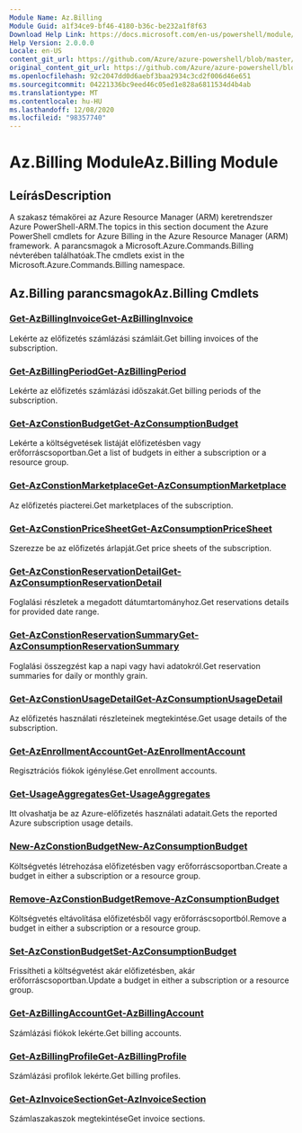 ```yaml
---
Module Name: Az.Billing
Module Guid: a1f34ce9-bf46-4180-b36c-be232a1f8f63
Download Help Link: https://docs.microsoft.com/en-us/powershell/module/az.billing
Help Version: 2.0.0.0
Locale: en-US
content_git_url: https://github.com/Azure/azure-powershell/blob/master/src/Billing/Billing/help/Az.Billing.md
original_content_git_url: https://github.com/Azure/azure-powershell/blob/master/src/Billing/Billing/help/Az.Billing.md
ms.openlocfilehash: 92c2047dd0d6aebf3baa2934c3cd2f006d46e651
ms.sourcegitcommit: 04221336bc9eed46c05ed1e828a6811534d4b4ab
ms.translationtype: MT
ms.contentlocale: hu-HU
ms.lasthandoff: 12/08/2020
ms.locfileid: "98357740"
---
```

# <span data-ttu-id="cc9fb-101">Az.Billing Module</span><span class="sxs-lookup"><span data-stu-id="cc9fb-101">Az.Billing Module</span></span>
## <span data-ttu-id="cc9fb-102">Leírás</span><span class="sxs-lookup"><span data-stu-id="cc9fb-102">Description</span></span>
<span data-ttu-id="cc9fb-103">A szakasz témakörei az Azure Resource Manager (ARM) keretrendszer Azure PowerShell-ARM.</span><span class="sxs-lookup"><span data-stu-id="cc9fb-103">The topics in this section document the Azure PowerShell cmdlets for Azure Billing in the Azure Resource Manager (ARM) framework.</span></span> <span data-ttu-id="cc9fb-104">A parancsmagok a Microsoft.Azure.Commands.Billing névterében találhatóak.</span><span class="sxs-lookup"><span data-stu-id="cc9fb-104">The cmdlets exist in the Microsoft.Azure.Commands.Billing namespace.</span></span>

## <span data-ttu-id="cc9fb-105">Az.Billing parancsmagok</span><span class="sxs-lookup"><span data-stu-id="cc9fb-105">Az.Billing Cmdlets</span></span>
### [<span data-ttu-id="cc9fb-106">Get-AzBillingInvoice</span><span class="sxs-lookup"><span data-stu-id="cc9fb-106">Get-AzBillingInvoice</span></span>](Get-AzBillingInvoice.md)
<span data-ttu-id="cc9fb-107">Lekérte az előfizetés számlázási számláit.</span><span class="sxs-lookup"><span data-stu-id="cc9fb-107">Get billing invoices of the subscription.</span></span>

### [<span data-ttu-id="cc9fb-108">Get-AzBillingPeriod</span><span class="sxs-lookup"><span data-stu-id="cc9fb-108">Get-AzBillingPeriod</span></span>](Get-AzBillingPeriod.md)
<span data-ttu-id="cc9fb-109">Lekérte az előfizetés számlázási időszakát.</span><span class="sxs-lookup"><span data-stu-id="cc9fb-109">Get billing periods of the subscription.</span></span>

### [<span data-ttu-id="cc9fb-110">Get-AzConstionBudget</span><span class="sxs-lookup"><span data-stu-id="cc9fb-110">Get-AzConsumptionBudget</span></span>](Get-AzConsumptionBudget.md)
<span data-ttu-id="cc9fb-111">Lekérte a költségvetések listáját előfizetésben vagy erőforráscsoportban.</span><span class="sxs-lookup"><span data-stu-id="cc9fb-111">Get a list of budgets in either a subscription or a resource group.</span></span>

### [<span data-ttu-id="cc9fb-112">Get-AzConstionMarketplace</span><span class="sxs-lookup"><span data-stu-id="cc9fb-112">Get-AzConsumptionMarketplace</span></span>](Get-AzConsumptionMarketplace.md)
<span data-ttu-id="cc9fb-113">Az előfizetés piacterei.</span><span class="sxs-lookup"><span data-stu-id="cc9fb-113">Get marketplaces of the subscription.</span></span>

### [<span data-ttu-id="cc9fb-114">Get-AzConstionPriceSheet</span><span class="sxs-lookup"><span data-stu-id="cc9fb-114">Get-AzConsumptionPriceSheet</span></span>](Get-AzConsumptionPriceSheet.md)
<span data-ttu-id="cc9fb-115">Szerezze be az előfizetés árlapját.</span><span class="sxs-lookup"><span data-stu-id="cc9fb-115">Get price sheets of the subscription.</span></span>

### [<span data-ttu-id="cc9fb-116">Get-AzConstionReservationDetail</span><span class="sxs-lookup"><span data-stu-id="cc9fb-116">Get-AzConsumptionReservationDetail</span></span>](Get-AzConsumptionReservationDetail.md)
<span data-ttu-id="cc9fb-117">Foglalási részletek a megadott dátumtartományhoz.</span><span class="sxs-lookup"><span data-stu-id="cc9fb-117">Get reservations details for provided date range.</span></span>

### [<span data-ttu-id="cc9fb-118">Get-AzConstionReservationSummary</span><span class="sxs-lookup"><span data-stu-id="cc9fb-118">Get-AzConsumptionReservationSummary</span></span>](Get-AzConsumptionReservationSummary.md)
<span data-ttu-id="cc9fb-119">Foglalási összegzést kap a napi vagy havi adatokról.</span><span class="sxs-lookup"><span data-stu-id="cc9fb-119">Get reservation summaries for daily or monthly grain.</span></span>

### [<span data-ttu-id="cc9fb-120">Get-AzConstionUsageDetail</span><span class="sxs-lookup"><span data-stu-id="cc9fb-120">Get-AzConsumptionUsageDetail</span></span>](Get-AzConsumptionUsageDetail.md)
<span data-ttu-id="cc9fb-121">Az előfizetés használati részleteinek megtekintése.</span><span class="sxs-lookup"><span data-stu-id="cc9fb-121">Get usage details of the subscription.</span></span>

### [<span data-ttu-id="cc9fb-122">Get-AzEnrollmentAccount</span><span class="sxs-lookup"><span data-stu-id="cc9fb-122">Get-AzEnrollmentAccount</span></span>](Get-AzEnrollmentAccount.md)
<span data-ttu-id="cc9fb-123">Regisztrációs fiókok igénylése.</span><span class="sxs-lookup"><span data-stu-id="cc9fb-123">Get enrollment accounts.</span></span>

### [<span data-ttu-id="cc9fb-124">Get-UsageAggregates</span><span class="sxs-lookup"><span data-stu-id="cc9fb-124">Get-UsageAggregates</span></span>](Get-UsageAggregates.md)
<span data-ttu-id="cc9fb-125">Itt olvashatja be az Azure-előfizetés használati adatait.</span><span class="sxs-lookup"><span data-stu-id="cc9fb-125">Gets the reported Azure subscription usage details.</span></span>

### [<span data-ttu-id="cc9fb-126">New-AzConstionBudget</span><span class="sxs-lookup"><span data-stu-id="cc9fb-126">New-AzConsumptionBudget</span></span>](New-AzConsumptionBudget.md)
<span data-ttu-id="cc9fb-127">Költségvetés létrehozása előfizetésben vagy erőforráscsoportban.</span><span class="sxs-lookup"><span data-stu-id="cc9fb-127">Create a budget in either a subscription or a resource group.</span></span>

### [<span data-ttu-id="cc9fb-128">Remove-AzConstionBudget</span><span class="sxs-lookup"><span data-stu-id="cc9fb-128">Remove-AzConsumptionBudget</span></span>](Remove-AzConsumptionBudget.md)
<span data-ttu-id="cc9fb-129">Költségvetés eltávolítása előfizetésből vagy erőforráscsoportból.</span><span class="sxs-lookup"><span data-stu-id="cc9fb-129">Remove a budget in either a subscription or a resource group.</span></span>

### [<span data-ttu-id="cc9fb-130">Set-AzConstionBudget</span><span class="sxs-lookup"><span data-stu-id="cc9fb-130">Set-AzConsumptionBudget</span></span>](Set-AzConsumptionBudget.md)
<span data-ttu-id="cc9fb-131">Frissítheti a költségvetést akár előfizetésben, akár erőforráscsoportban.</span><span class="sxs-lookup"><span data-stu-id="cc9fb-131">Update a budget in either a subscription or a resource group.</span></span>

### [<span data-ttu-id="cc9fb-132">Get-AzBillingAccount</span><span class="sxs-lookup"><span data-stu-id="cc9fb-132">Get-AzBillingAccount</span></span>](Get-AzBillingAccount.md)
<span data-ttu-id="cc9fb-133">Számlázási fiókok lekérte.</span><span class="sxs-lookup"><span data-stu-id="cc9fb-133">Get billing accounts.</span></span>

### [<span data-ttu-id="cc9fb-134">Get-AzBillingProfile</span><span class="sxs-lookup"><span data-stu-id="cc9fb-134">Get-AzBillingProfile</span></span>](Get-AzBillingProfile.md)
<span data-ttu-id="cc9fb-135">Számlázási profilok lekérte.</span><span class="sxs-lookup"><span data-stu-id="cc9fb-135">Get billing profiles.</span></span>

### [<span data-ttu-id="cc9fb-136">Get-AzInvoiceSection</span><span class="sxs-lookup"><span data-stu-id="cc9fb-136">Get-AzInvoiceSection</span></span>](Get-AzInvoiceSection.md)
<span data-ttu-id="cc9fb-137">Számlaszakaszok megtekintése</span><span class="sxs-lookup"><span data-stu-id="cc9fb-137">Get invoice sections.</span></span>

